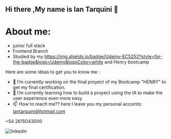## Hi there ,My name is Ian Tarquini 👋

# About me:
- junior full stack
- Frontend Branch
- Studied by my https://img.shields.io/badge/Udemy-EC5252?style=for-the-badge&logo=Udemy&logoColor=white and Henry bootcamp

Here are some ideas to get you to know me :

- 🔭 I’m currently working on the final proyect of my Bootcamp "HENRY" to get my final certification.
- 🌱 I’m currently learning how to build a proyect using the IA to make the user experience even more easy.
- 📫 How to reach me?? here I leave you my personal accoints:
iantarquini@hotmail.com

+54 2615043000

  ![linkedin](https://img.shields.io/badge/linkedin-blue)

